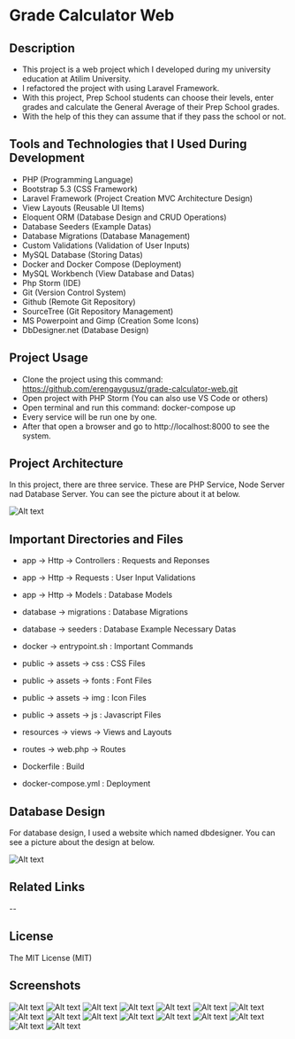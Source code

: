 # Grade Calculator Web

## Description

* This project is a web project which I developed during my university education at Atilim University. 
* I refactored the project with using Laravel Framework.
* With this project, Prep School students can choose their levels, enter grades and calculate the General Average of their Prep School grades. 
* With the help of this they can assume that if they pass the school or not.

## Tools and Technologies that I Used During Development

* PHP (Programming Language)
* Bootstrap 5.3 (CSS Framework)
* Laravel Framework (Project Creation MVC Architecture Design)
* View Layouts (Reusable UI Items)
* Eloquent ORM (Database Design and CRUD Operations)
* Database Seeders (Example Datas)
* Database Migrations (Database Management)
* Custom Validations (Validation of User Inputs)
* MySQL Database (Storing Datas)
* Docker and Docker Compose (Deployment)
* MySQL Workbench (View Database and Datas)
* Php Storm (IDE)
* Git (Version Control System)
* Github (Remote Git Repository)
* SourceTree (Git Repository Management)
* MS Powerpoint and Gimp (Creation Some Icons)
* DbDesigner.net (Database Design)

## Project Usage

* Clone the project using this command: https://github.com/erengaygusuz/grade-calculator-web.git
* Open project with PHP Storm (You can also use VS Code or others)
* Open terminal and run this command: docker-compose up
* Every service will be run one by one. 
* After that open a browser and go to http://localhost:8000 to see the system.

## Project Architecture

In this project, there are three service. These are PHP Service, Node Server nad Database Server. You can see the picture about it at below.

![Alt text](/grade-calculator-architecture.png)

## Important Directories and Files

* app -> Http -> Controllers : Requests and Reponses
* app -> Http -> Requests : User Input Validations
* app -> Http -> Models : Database Models

* database -> migrations : Database Migrations
* database -> seeders : Database Example Necessary Datas

* docker -> entrypoint.sh : Important Commands

* public -> assets -> css : CSS Files
* public -> assets -> fonts : Font Files
* public -> assets -> img : Icon Files
* public -> assets -> js : Javascript Files

* resources -> views -> Views and Layouts

* routes -> web.php -> Routes

* Dockerfile : Build

* docker-compose.yml : Deployment

## Database Design

For database design, I used a website which named dbdesigner. You can see a picture about the design at below.

![Alt text](/images/grade-calculator-database-design.png)

## Related Links

-- 

## License

The MIT License (MIT)

## Screenshots

![Alt text](/images/01-grade-calculator.png)
![Alt text](/images/02-grade-calculator.png)
![Alt text](/images/03-grade-calculator.png)
![Alt text](/images/04-grade-calculator.png)
![Alt text](/images/05-grade-calculator.png)
![Alt text](/images/06-grade-calculator.png)
![Alt text](/images/07-grade-calculator.png)
![Alt text](/images/08-grade-calculator.png)
![Alt text](/images/09-grade-calculator.png)
![Alt text](/images/10-grade-calculator.png)
![Alt text](/images/11-grade-calculator.png)
![Alt text](/images/12-grade-calculator.png)
![Alt text](/images/13-grade-calculator.png)
![Alt text](/images/14-grade-calculator.png)
![Alt text](/images/15-grade-calculator.png)
![Alt text](/images/16-grade-calculator.png)